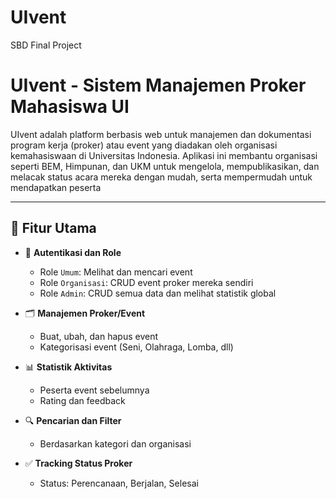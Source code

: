 # UIvent
SBD Final Project 

# UIvent - Sistem Manajemen Proker Mahasiswa UI

UIvent adalah platform berbasis web untuk manajemen dan dokumentasi program kerja (proker) atau event yang diadakan oleh organisasi kemahasiswaan di Universitas Indonesia. Aplikasi ini membantu organisasi seperti BEM, Himpunan, dan UKM untuk mengelola, mempublikasikan, dan melacak status acara mereka dengan mudah, serta mempermudah untuk mendapatkan peserta

---

## 📌 Fitur Utama

- 🔐 **Autentikasi dan Role**
  - Role `Umum`: Melihat dan mencari event
  - Role `Organisasi`: CRUD event proker mereka sendiri
  - Role `Admin`: CRUD semua data dan melihat statistik global

- 🗂️ **Manajemen Proker/Event**
  - Buat, ubah, dan hapus event
  - Kategorisasi event (Seni, Olahraga, Lomba, dll)

- 📊 **Statistik Aktivitas**
  - Peserta event sebelumnya
  - Rating dan feedback

- 🔍 **Pencarian dan Filter**
  - Berdasarkan kategori dan organisasi

- ✅ **Tracking Status Proker**
  - Status: Perencanaan, Berjalan, Selesai
